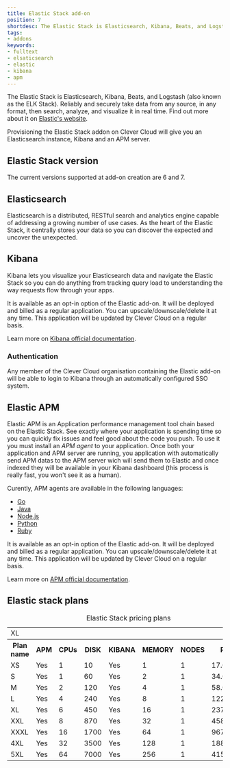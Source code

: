 ```yaml
---
title: Elastic Stack add-on
position: 7
shortdesc: The Elastic Stack is Elasticsearch, Kibana, Beats, and Logstash (also known as the ELK Stack). 
tags:
- addons
keywords:
- fulltext
- elsaticsearch
- elastic
- kibana
- apm
---
```


The Elastic Stack is Elasticsearch, Kibana, Beats, and Logstash (also known as the ELK Stack). Reliably and securely take data from any source, in any format, then search, analyze, and visualize it in real time. Find out more about it on [Elastic's website](https://www.elastic.co/products/elastic-stack).

Provisioning the Elastic Stack addon on Clever Cloud will give you an Elasticsearch instance, Kibana and an APM server.

## Elastic Stack version

The current versions supported at add-on creation are 6 and 7.

## Elasticsearch

Elasticsearch is a distributed, RESTful search and analytics engine capable of addressing a growing number of use cases. As the heart of the Elastic Stack, it centrally stores your data so you can discover the expected and uncover the unexpected.

## Kibana

Kibana lets you visualize your Elasticsearch data and navigate the Elastic Stack so you can do anything from tracking query load to understanding the way requests flow through your apps.

It is available as an opt-in option of the Elastic add-on. It will be deployed and billed as a regular application. You can upscale/downscale/delete it at any time. This application will be updated by Clever Cloud on a regular basis.

Learn more on [Kibana official documentation](https://www.elastic.co/guide/en/kibana/current/index.html).

### Authentication

Any member of the Clever Cloud organisation containing the Elastic add-on will be able to login to Kibana through an automatically configured SSO system. 

## Elastic APM

Elastic APM is an Application performance management tool chain based on the Elastic Stack. See exactly where your application is spending time so you can quickly fix issues and feel good about the code you push. To use it you must install an *APM agent* to your application. Once both your application and APM server are running, you application with automatically send APM datas to the APM server wich will send them to Elastic and once indexed they will be available in your Kibana dashboard (this process is really fast, you won't see it as a human).

Curently, APM agents are available in the following languages:
- [Go](https://www.elastic.co/guide/en/apm/agent/go/1.x/introduction.html)
- [Java](https://www.elastic.co/guide/en/apm/agent/java/1.x/intro.html)
- [Node.js](https://www.elastic.co/guide/en/apm/agent/nodejs/2.x/intro.html)
- [Python](https://www.elastic.co/guide/en/apm/agent/python/5.x/getting-started.html)
- [Ruby](https://www.elastic.co/guide/en/apm/agent/ruby/3.x/introduction.html)

It is available as an opt-in option of the Elastic add-on. It will be deployed and billed as a regular application. You can upscale/downscale/delete it at any time. This application will be updated by Clever Cloud on a regular basis.

Learn more on [APM official documentation](https://www.elastic.co/guide/en/apm/get-started/current/components.html).

## Elastic stack plans

<table class="table table-bordered table-striped dataTable"><caption>Elastic Stack pricing plans</caption> 
<td class="cc-col__price"><span class="label cc-label__price label-info">XL</span></td>
    <tbody>
        <tr>
          <th><strong>Plan name </strong></th>
            <th> APM </th>
            <th> CPUs </th>
            <th> DISK </th>
            <th> KIBANA </th>
            <th> MEMORY </th>
            <th> NODES </th>
            <th> Price </th>
        </tr>
          <tr>
            <td class="cc-col__price"><span class="label cc-label__price label-info">XS</span></td>
              <td>Yes</td>
              <td>1</td>
              <td>10</td>
              <td>Yes</td>
              <td>1</td>
              <td>1</td>
              <td>17.00&nbsp;€</td>
          </tr>
          <tr>
            <td class="cc-col__price"><span class="label cc-label__price label-info">S</span></td>
              <td>Yes</td>
              <td>1</td>
              <td>60</td>
              <td>Yes</td>
              <td>2</td>
              <td>1</td>
              <td>34.00&nbsp;€</td>
          </tr>
          <tr>
            <td class="cc-col__price"><span class="label cc-label__price label-info">M</span></td>
              <td>Yes</td>
              <td>2</td>
              <td>120</td>
              <td>Yes</td>
              <td>4</td>
              <td>1</td>
              <td>58.00&nbsp;€</td>
          </tr>
          <tr>
            <td class="cc-col__price"><span class="label cc-label__price label-info">L</span></td>
              <td>Yes</td>
              <td>4</td>
              <td>240</td>
              <td>Yes</td>
              <td>8</td>
              <td>1</td>
              <td>122.00&nbsp;€</td>
          </tr>
          <tr>
            <td class="cc-col__price"><span class="label cc-label__price label-info">XL</span></td>
              <td>Yes</td>
              <td>6</td>
              <td>450</td>
              <td>Yes</td>
              <td>16</td>
              <td>1</td>
              <td>237.00&nbsp;€</td>
          </tr>
          <tr>
            <td class="cc-col__price"><span class="label cc-label__price label-info">XXL</span></td>
              <td>Yes</td>
              <td>8</td>
              <td>870</td>
              <td>Yes</td>
              <td>32</td>
              <td>1</td>
              <td>458.00&nbsp;€</td>
          </tr>
          <tr>
            <td class="cc-col__price"><span class="label cc-label__price label-info">XXXL</span></td>
              <td>Yes</td>
              <td>16</td>
              <td>1700</td>
              <td>Yes</td>
              <td>64</td>
              <td>1</td>
              <td>967.00&nbsp;€</td>
        </tr>
        <tr>
            <td class="cc-col__price"><span class="label cc-label__price label-info">4XL</span></td>
              <td>Yes</td>
              <td>32</td>
              <td>3500</td>
              <td>Yes</td>
              <td>128</td>
              <td>1</td>
              <td>1887.00&nbsp;€</td>
          </tr>
          <tr>
            <td class="cc-col__price"><span class="label cc-label__price label-info">5XL</span></td>            
              <td>Yes</td>            
              <td>64</td>            
              <td>7000</td>            
              <td>Yes</td>            
              <td>256</td>            
              <td>1</td>            
              <td>4151.00&nbsp;€</td>
          </tr>        
    </tbody>
</table>


